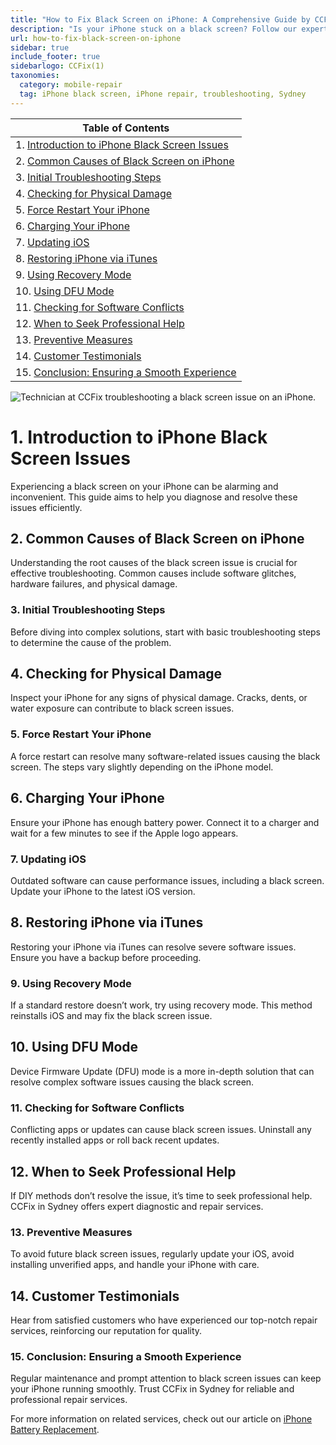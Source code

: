 ```yaml
---
title: "How to Fix Black Screen on iPhone: A Comprehensive Guide by CCFix"
description: "Is your iPhone stuck on a black screen? Follow our expert guide to diagnose and fix common black screen issues. Visit CCFix in Sydney for professional assistance or get a free quote online!"
url: how-to-fix-black-screen-on-iphone
sidebar: true
include_footer: true
sidebarlogo: CCFix(1)
taxonomies:
  category: mobile-repair
  tag: iPhone black screen, iPhone repair, troubleshooting, Sydney
---
```


| **Table of Contents**                                               |
|---------------------------------------------------------------------|
| 1. [Introduction to iPhone Black Screen Issues](#1-introduction-to-iphone-black-screen-issues) |
| 2. [Common Causes of Black Screen on iPhone](#2-common-causes-of-black-screen-on-iphone) |
| 3. [Initial Troubleshooting Steps](#3-initial-troubleshooting-steps) |
| 4. [Checking for Physical Damage](#4-checking-for-physical-damage) |
| 5. [Force Restart Your iPhone](#5-force-restart-your-iphone) |
| 6. [Charging Your iPhone](#6-charging-your-iphone) |
| 7. [Updating iOS](#7-updating-ios) |
| 8. [Restoring iPhone via iTunes](#8-restoring-iphone-via-itunes) |
| 9. [Using Recovery Mode](#9-using-recovery-mode) |
| 10. [Using DFU Mode](#10-using-dfu-mode) |
| 11. [Checking for Software Conflicts](#11-checking-for-software-conflicts) |
| 12. [When to Seek Professional Help](#12-when-to-seek-professional-help) |
| 13. [Preventive Measures](#13-preventive-measures) |
| 14. [Customer Testimonials](#14-customer-testimonials) |
| 15. [Conclusion: Ensuring a Smooth Experience](#15-conclusion-ensuring-a-smooth-experience) |

![Technician at CCFix troubleshooting a black screen issue on an iPhone.](/images/ccfix-iphone-black-screen.webp "CCFix technician troubleshooting a black screen issue on an iPhone, showcasing expert repair services in a professional environment.")


# **1. Introduction to iPhone Black Screen Issues**
Experiencing a black screen on your iPhone can be alarming and inconvenient. This guide aims to help you diagnose and resolve these issues efficiently.

## **2. Common Causes of Black Screen on iPhone**
Understanding the root causes of the black screen issue is crucial for effective troubleshooting. Common causes include software glitches, hardware failures, and physical damage.

### **3. Initial Troubleshooting Steps**
Before diving into complex solutions, start with basic troubleshooting steps to determine the cause of the problem.

## **4. Checking for Physical Damage**
Inspect your iPhone for any signs of physical damage. Cracks, dents, or water exposure can contribute to black screen issues.

### **5. Force Restart Your iPhone**
A force restart can resolve many software-related issues causing the black screen. The steps vary slightly depending on the iPhone model.

## **6. Charging Your iPhone**
Ensure your iPhone has enough battery power. Connect it to a charger and wait for a few minutes to see if the Apple logo appears.

### **7. Updating iOS**
Outdated software can cause performance issues, including a black screen. Update your iPhone to the latest iOS version.

## **8. Restoring iPhone via iTunes**
Restoring your iPhone via iTunes can resolve severe software issues. Ensure you have a backup before proceeding.

### **9. Using Recovery Mode**
If a standard restore doesn’t work, try using recovery mode. This method reinstalls iOS and may fix the black screen issue.

## **10. Using DFU Mode**
Device Firmware Update (DFU) mode is a more in-depth solution that can resolve complex software issues causing the black screen.

### **11. Checking for Software Conflicts**
Conflicting apps or updates can cause black screen issues. Uninstall any recently installed apps or roll back recent updates.

## **12. When to Seek Professional Help**
If DIY methods don’t resolve the issue, it’s time to seek professional help. CCFix in Sydney offers expert diagnostic and repair services.

### **13. Preventive Measures**
To avoid future black screen issues, regularly update your iOS, avoid installing unverified apps, and handle your iPhone with care.

## **14. Customer Testimonials**
Hear from satisfied customers who have experienced our top-notch repair services, reinforcing our reputation for quality.

### **15. Conclusion: Ensuring a Smooth Experience**
Regular maintenance and prompt attention to black screen issues can keep your iPhone running smoothly. Trust CCFix in Sydney for reliable and professional repair services.


For more information on related services, check out our article on [iPhone Battery Replacement](https://ccfix.com.au/iphone-battery-replacement).
